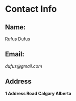 # Contact Info

## Name:

Rufus Dufus

## Email:

_dufus@gmail.com_

## Address

**1 Address Road Calgary Alberta**